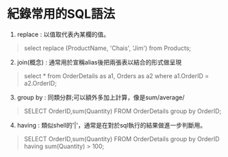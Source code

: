 # 紀錄常用的SQL語法
1. replace : 以值取代表內某欄的值。
> select replace (ProductName, 'Chais', 'Jim') from Products;
2. join(概念) : 通常用於宣稱alias後把兩張表以結合的形式做呈現
> select * from OrderDetails as a1, Orders as a2 where a1.OrderID = a2.OrderID;
3. group by : 同類分群;可以額外多加上計算，像是sum/average/
> SELECT OrderID,sum(Quantity) FROM OrderDetails group by OrderID;
4. having : 類似shell的'|'，通常是在對於sql執行的結果做進一步判斷用。
> SELECT OrderID,sum(Quantity) FROM OrderDetails group by OrderID having sum(Quantity) > 100;